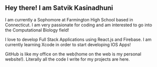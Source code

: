 ## Hey there! I am Satvik Kasinadhuni
I am currently a Sophomore at Farmington High School based in Connecticut. I am very passionate for coding and am interested to go into the Computational Biology field!

I love to develop Full Stack Applications using React.js and Firebase. I am currently learning Xcode in order to start developing IOS Apps!

GitHub is like my office on the web(home on the web is my personal website!). Literally all the code I write for my projects are here.


<!--
**KasinadhuniProgrammer/KasinadhuniProgrammer** is a ✨ _special_ ✨ repository because its `README.md` (this file) appears on your GitHub profile.
